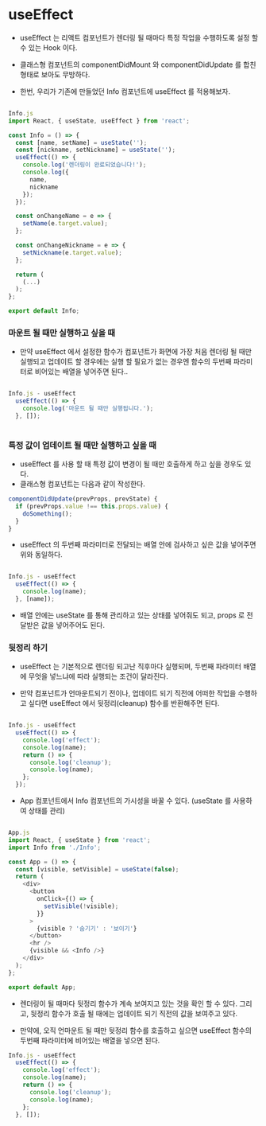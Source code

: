 <h1> useEffect </h1>

- useEffect 는 리액트 컴포넌트가 렌더링 될 때마다 특정 작업을 수행하도록 설정 할 수 있는 Hook 이다.
- 클래스형 컴포넌트의 componentDidMount 와 componentDidUpdate 를 합친 형태로 보아도 무방하다.

- 한번, 우리가 기존에 만들었던 Info 컴포넌트에 useEffect 를 적용해보자.

``` javascript

Info.js
import React, { useState, useEffect } from 'react';

const Info = () => {
  const [name, setName] = useState('');
  const [nickname, setNickname] = useState('');
  useEffect(() => {
    console.log('렌더링이 완료되었습니다!');
    console.log({
      name,
      nickname
    });
  });

  const onChangeName = e => {
    setName(e.target.value);
  };

  const onChangeNickname = e => {
    setNickname(e.target.value);
  };

  return (
    (...)
  );
};

export default Info;

```

<h3> 마운트 될 때만 실행하고 싶을 때 </h3>

- 만약 useEffect 에서 설정한 함수가 컴포넌트가 화면에 가장 처음 렌더링 될 때만 실행되고 업데이트 할 경우에는 실행 할 필요가 없는 경우엔 함수의 두번째 파라미터로 비어있는 배열을 넣어주면 된다..

```javascript

Info.js - useEffect
  useEffect(() => {
    console.log('마운트 될 때만 실행됩니다.');
  }, []);
  
```

<h3> 특정 값이 업데이트 될 때만 실행하고 싶을 때 </h3>

- useEffect 를 사용 할 때 특정 값이 변경이 될 때만 호출하게 하고 싶을 경우도 있다. 
- 클래스형 컴포넌트는 다음과 같이 작성한다.

```javascript
componentDidUpdate(prevProps, prevState) {
  if (prevProps.value !== this.props.value) {
    doSomething();  
  }
}
```

- useEffect 의 두번째 파라미터로 전달되는 배열 안에 검사하고 싶은 값을 넣어주면 위와 동일하다.

```javascript

Info.js - useEffect
  useEffect(() => {
    console.log(name);
  }, [name]);
  ```
  
- 배열 안에는 useState 를 통해 관리하고 있는 상태를 넣어줘도 되고, props 로 전달받은 값을 넣어주어도 된다.



<h3> 뒷정리 하기 </h3>

- useEffect 는 기본적으로 렌더링 되고난 직후마다 실행되며, 두번째 파라미터 배열에 무엇을 넣느냐에 따라 실행되는 조건이 달라진다.

- 만약 컴포넌트가 언마운트되기 전이나, 업데이트 되기 직전에 어떠한 작업을 수행하고 싶다면 useEffect 에서 뒷정리(cleanup) 함수를 반환해주면 된다.

```javascript

Info.js - useEffect
  useEffect(() => {
    console.log('effect');
    console.log(name);
    return () => {
      console.log('cleanup');
      console.log(name);
    };
  });
```

- App 컴포넌트에서 Info 컴포넌트의 가시성을 바꿀 수 있다. (useState 를 사용하여 상태를 관리)

```javascript

App.js
import React, { useState } from 'react';
import Info from './Info';

const App = () => {
  const [visible, setVisible] = useState(false);
  return (
    <div>
      <button
        onClick={() => {
          setVisible(!visible);
        }}
      >
        {visible ? '숨기기' : '보이기'}
      </button>
      <hr />
      {visible && <Info />}
    </div>
  );
};

export default App;

```

- 렌더링이 될 때마다 뒷정리 함수가 계속 보여지고 있는 것을 확인 할 수 있다. 그리고, 뒷정리 함수가 호출 될 때에는 업데이트 되기 직전의 값을 보여주고 있다.

- 만약에, 오직 언마운트 될 때만 뒷정리 함수를 호출하고 싶으면 useEffect 함수의 두번째 파라미터에 비어있는 배열을 넣으면 된다.

``` javascript
Info.js - useEffect
  useEffect(() => {
    console.log('effect');
    console.log(name);
    return () => {
      console.log('cleanup');
      console.log(name);
    };
  }, []);
  ```
